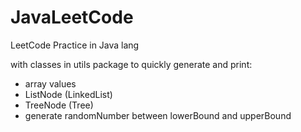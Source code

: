 # JavaLeetCode
LeetCode Practice in Java lang

with classes in utils package to quickly generate and print:
  - array values
  - ListNode (LinkedList)
  - TreeNode (Tree)
  - generate randomNumber between lowerBound and upperBound


